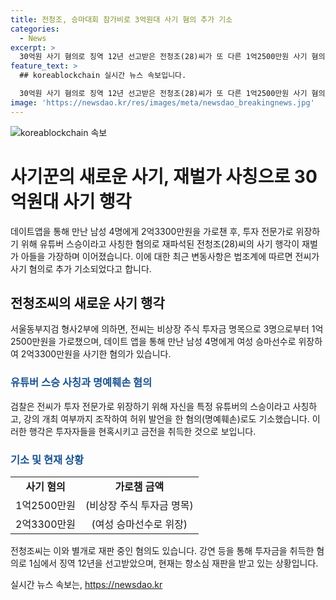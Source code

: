 ```yaml
---
title: 전청조, 승마대회 참가비로 3억원대 사기 혐의 추가 기소
categories:
  - News
excerpt: >
  30억원 사기 혐의로 징역 12년 선고받은 전청조(28)씨가 또 다른 1억2500만원 사기 혐의로 추가 기소됐다. 데이트 앱을 통해 만난 4명에게 2억3300만원을 사칭한 승마선수 등으로 가로챈 혐의도 있다. 또한, 유튜버 스승이라고 사칭하고 허위 발언을 한 혐의(명예훼손)로도 기소됐다. 현재 항소심을 받고 있는 전씨는 재혼 상대 조카를 폭행한 혐의로도 재판을 받고 있다.
feature_text: >
  ## koreablockchain 실시간 뉴스 속보입니다.

  30억원 사기 혐의로 징역 12년 선고받은 전청조(28)씨가 또 다른 1억2500만원 사기 혐의로 추가 기소됐다. 데이트 앱을 통해 만난 4명에게 2억3300만원을 사칭한 승마선수 등으로 가로챈 혐의도 있다. 또한, 유튜버 스승이라고 사칭하고 허위 발언을 한 혐의(명예훼손)로도 기소됐다. 현재 항소심을 받고 있는 전씨는 재혼 상대 조카를 폭행한 혐의로도 재판을 받고 있다.
image: 'https://newsdao.kr/res/images/meta/newsdao_breakingnews.jpg'
---
```


<p><img src="https://newsdao.kr/res/images/meta/newsdao_breakingnews.jpg" alt="koreablockchain 속보" /></p>

<h1>사기꾼의 새로운 사기, 재벌가 사칭으로 30억원대 사기 행각</h1>

<p data-ke-size="size16">데이트앱을 통해 만난 남성 4명에게 2억3300만원을 가로챈 후, 투자 전문가로 위장하기 위해 유튜버 스승이라고 사칭한 혐의로 재파석된 전청조(28)씨의 사기 행각이 재벌가 아들을 가장하며 이어졌습니다. 이에 대한 최근 변동사항은 법조계에 따르면 전씨가 사기 혐의로 추가 기소되었다고 합니다.</p>

<h2 data-ke-size="size26">전청조씨의 새로운 사기 행각</h2>

<p data-ke-size="size16">서울동부지검 형사2부에 의하면, 전씨는 비상장 주식 투자금 명목으로 3명으로부터 1억2500만원을 가로챘으며, 데이트 앱을 통해 만난 남성 4명에게 여성 승마선수로 위장하여 2억3300만원을 사기한 혐의가 있습니다.</p>

<h3 data-ke-size="size22"><b><span style="color: #1a5490;">유튜버 스승 사칭과 명예훼손 혐의</span></b></h3>

<p data-ke-size="size16">검찰은 전씨가 투자 전문가로 위장하기 위해 자신을 특정 유튜버의 스승이라고 사칭하고, 강의 개최 여부까지 조작하여 허위 발언을 한 혐의(명예훼손)로도 기소했습니다. 이러한 행각은 투자자들을 현혹시키고 금전을 취득한 것으로 보입니다.</p>

<h3 data-ke-size="size22"><b><span style="color: #1a5490;">기소 및 현재 상황</span></b></h3>

<table>
    <tbody>
        <tr>
            <td style="text-align: center; height: 17px;"><b>사기 혐의</b></td>
            <td style="text-align: center; height: 17px;"><b>가로챔 금액</b></td>
        </tr>
        <tr>
            <td style="text-align: center; height: 17px;">1억2500만원</td>
            <td style="text-align: center; height: 17px;">(비상장 주식 투자금 명목)</td>
        </tr>
        <tr>
            <td style="text-align: center; height: 17px;">2억3300만원</td>
            <td style="text-align: center; height: 17px;">(여성 승마선수로 위장)</td>
        </tr>
    </tbody>
</table>

<p data-ke-size="size16">전청조씨는 이와 별개로 재판 중인 혐의도 있습니다. 강연 등을 통해 투자금을 취득한 혐의로 1심에서 징역 12년을 선고받았으며, 현재는 항소심 재판을 받고 있는 상황입니다.</p>
실시간 뉴스 속보는, <a href="https://newsdao.kr" rel="dofollow">https://newsdao.kr</a>


